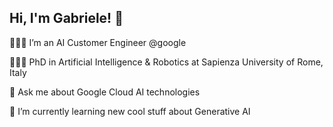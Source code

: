 ## Hi, I'm Gabriele! 👋

👩🏻‍💻 I’m an AI Customer Engineer @google

👩🏻‍🎓 PhD in Artificial Intelligence & Robotics at Sapienza University of Rome, Italy 

💬 Ask me about Google Cloud AI technologies 

🌱 I’m currently learning new cool stuff about Generative AI 

<!--
**gabrielerandelli/gabrielerandelli** is a ✨ _special_ ✨ repository because its `README.md` (this file) appears on your GitHub profile.

Here are some ideas to get you started:

- 
- 🌱 I’m currently learning ...
- 👯 I’m looking to collaborate on ...
- 🤔 I’m looking for help with ...
- 💬 Ask me about ...
- 📫 How to reach me: ...
- 😄 Pronouns: ...
- ⚡ Fun fact: ...
-->
